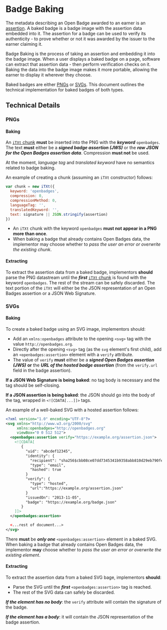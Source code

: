 # Badge Baking

The metadata describing an Open Badge awarded to an earner is an [assertion](../Assertion/latest.md). A baked badge is a badge image with the assertion data embedded into it. The assertion for a badge can be used to verify its authenticity - to prove whether or not it was awarded by the issuer to the earner claiming it.

Badge Baking is the process of taking an assertion and embedding it into the badge image. When a user displays a baked badge on a page, software can extract that assertion data - then perform verification checks on it. Baking the data into the badge image makes it more portable, allowing the earner to display it wherever they choose.

Baked badges are either [PNGs](#pngs) or [SVGs](#svgs). This document outlines the technical implementation for baked badges of both types.

## Technical Details

### PNGs

#### Baking

An <a href="http://www.w3.org/TR/PNG/#11iTXt">`iTXt` chunk</a> __must__ be inserted into the PNG with the ___keyword___ `openbadges`. The text __must__ either be a ___signed badge assertion (JWS)___ or the ___raw JSON for the Open Badges assertion data___. Compression __must not__ be used. 

At the moment, _language tag_ and _translated keyword_ have no semantics related to badge baking.

An example of creating a chunk (assuming an `iTXt` constructor) follows:

```js
var chunk = new iTXt({
  keyword: 'openbadges',
  compression: 0,
  compressionMethod: 0,
  languageTag: '',
  translatedKeyword: '',
  text: signature || JSON.stringify(assertion)
})
```

* An `iTXt` chunk with the keyword `openbadges` __must not appear in a PNG more than once__. 
* When baking a badge that already contains Open Badges data, the implementor may choose whether to _pass the user an error or overwrite the existing chunk_.

#### Extracting

To extract the assertion data from a baked badge, implementors __should__ parse the PNG datastream until the ___first___ <a href="http://www.w3.org/TR/PNG/#11iTXt">`iTXt` chunk</a> is found with the keyword `openbadges`. The rest of the stream can be safely discarded. The text portion of the `iTXt` will either be the JSON representation of an Open Badges assertion or a JSON Web Signature.

### SVGs

#### Baking 

To create a baked badge using an SVG image, implementors should:

* Add an `xmlns:openbadges` attribute to the opening `<svg>` tag with the value `http://openbadges.org`. 
* Directly after the opening `<svg>` tag (as the `svg` element's first child), add an `<openbadges:assertion>` element with a `verify` attribute. 
 * The value of `verify` __must__ either be a ___signed Open Badges assertion (JWS)___ __or__ the ___URL of the hosted badge assertion___ (from the `verify.url` field in the badge assertion).

__If a JSON Web Signature is being baked__: no tag body is necessary and the tag should be self-closing.

__If a JSON assertion is being baked__: the JSON should go into the body of the tag, wrapped in `<![CDATA[...]]>` tags.

An example of a well-baked SVG with a hosted assertion follows:

```xml
<?xml version="1.0" encoding="UTF-8"?>
<svg xmlns="http://www.w3.org/2000/svg"
     xmlns:openbadges="http://openbadges.org"
     viewBox="0 0 512 512">
  <openbadges:assertion verify="https://example.org/assertion.json">
    <![CDATA[
       {
         "uid": "abcdef12345",
         "identity": {
           "recipient": "sha256$cbb08ce07dd7345341b9358abb810d29eb790fed",
           "type": "email",
           "hashed": true
         }
         "verify": {
           "type": "hosted",
           "url":"https://example.org/assertion.json"
         }
         "issuedOn": "2013-11-05",
         "badge": "https://example.org/badge.json"
       }
    ]]>
  </openbadges:assertion>

  <...rest of document...>
</svg>
```

There __must__ be ___only one___ `<openbadges:assertion>` element in a baked SVG. When baking a badge that already contains Open Badges data, the implementor __may__ choose whether to _pass the user an error or overwrite the existing element_.

#### Extracting

To extract the assertion data from a baked SVG bage, implementors __should__:
* Parse the SVG until the ___first___ `<openbadges:assertion>` tag is reached. 
 * The rest of the SVG data can safely be discarded.

___If the element has no body___: the `verify` attribute will contain the signature of the badge.

___If the element has a body___: it will contain the JSON representation of the badge assertion.
